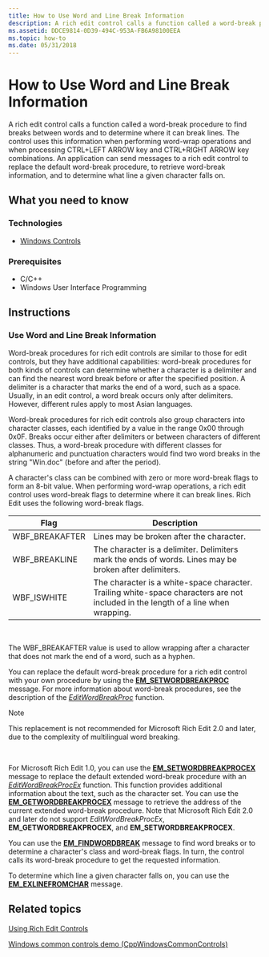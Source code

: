 ```yaml
---
title: How to Use Word and Line Break Information
description: A rich edit control calls a function called a word-break procedure to find breaks between words and to determine where it can break lines.
ms.assetid: DDCE9814-0D39-494C-953A-FB6A98100EEA
ms.topic: how-to
ms.date: 05/31/2018
---
```


# How to Use Word and Line Break Information

A rich edit control calls a function called a word-break procedure to find breaks between words and to determine where it can break lines. The control uses this information when performing word-wrap operations and when processing CTRL+LEFT ARROW key and CTRL+RIGHT ARROW key combinations. An application can send messages to a rich edit control to replace the default word-break procedure, to retrieve word-break information, and to determine what line a given character falls on.

## What you need to know

### Technologies

-   [Windows Controls](window-controls.md)

### Prerequisites

-   C/C++
-   Windows User Interface Programming

## Instructions

### Use Word and Line Break Information

Word-break procedures for rich edit controls are similar to those for edit controls, but they have additional capabilities: word-break procedures for both kinds of controls can determine whether a character is a delimiter and can find the nearest word break before or after the specified position. A delimiter is a character that marks the end of a word, such as a space. Usually, in an edit control, a word break occurs only after delimiters. However, different rules apply to most Asian languages.

Word-break procedures for rich edit controls also group characters into character classes, each identified by a value in the range 0x00 through 0x0F. Breaks occur either after delimiters or between characters of different classes. Thus, a word-break procedure with different classes for alphanumeric and punctuation characters would find two word breaks in the string "Win.doc" (before and after the period).

A character's class can be combined with zero or more word-break flags to form an 8-bit value. When performing word-wrap operations, a rich edit control uses word-break flags to determine where it can break lines. Rich Edit uses the following word-break flags.



| Flag            | Description                                                                                                                       |
|-----------------|-----------------------------------------------------------------------------------------------------------------------------------|
| WBF\_BREAKAFTER | Lines may be broken after the character.                                                                                          |
| WBF\_BREAKLINE  | The character is a delimiter. Delimiters mark the ends of words. Lines may be broken after delimiters.                            |
| WBF\_ISWHITE    | The character is a white-space character. Trailing white-space characters are not included in the length of a line when wrapping. |



 

The WBF\_BREAKAFTER value is used to allow wrapping after a character that does not mark the end of a word, such as a hyphen.

You can replace the default word-break procedure for a rich edit control with your own procedure by using the [**EM\_SETWORDBREAKPROC**](em-setwordbreakproc.md) message. For more information about word-break procedures, see the description of the [*EditWordBreakProc*](/windows/win32/api/winuser/nc-winuser-editwordbreakproca) function.

> [!Note]  
> This replacement is not recommended for Microsoft Rich Edit 2.0 and later, due to the complexity of multilingual word breaking.

 

For Microsoft Rich Edit 1.0, you can use the [**EM\_SETWORDBREAKPROCEX**](em-setwordbreakprocex.md) message to replace the default extended word-break procedure with an [*EditWordBreakProcEx*](/windows/desktop/api/Richedit/nc-richedit-editwordbreakprocex) function. This function provides additional information about the text, such as the character set. You can use the [**EM\_GETWORDBREAKPROCEX**](em-getwordbreakprocex.md) message to retrieve the address of the current extended word-break procedure. Note that Microsoft Rich Edit 2.0 and later do not support *EditWordBreakProcEx*, **EM\_GETWORDBREAKPROCEX**, and **EM\_SETWORDBREAKPROCEX**.

You can use the [**EM\_FINDWORDBREAK**](em-findwordbreak.md) message to find word breaks or to determine a character's class and word-break flags. In turn, the control calls its word-break procedure to get the requested information.

To determine which line a given character falls on, you can use the [**EM\_EXLINEFROMCHAR**](em-exlinefromchar.md) message.

## Related topics

<dl> <dt>

[Using Rich Edit Controls](using-rich-edit-controls.md)
</dt> <dt>

[Windows common controls demo (CppWindowsCommonControls)](https://github.com/microsoftarchive/msdn-code-gallery-microsoft/tree/master/OneCodeTeam/Windows%20common%20controls%20demo%20(CppWindowsCommonControls)/%5BC++%5D-Windows%20common%20controls%20demo%20(CppWindowsCommonControls)/C++/CppWindowsCommonControls)
</dt> </dl>

 

 
